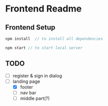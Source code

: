 
# Frontend Readme
## Frontend Setup
```javascript
npm install  // to install all dependencies
```
```javascript
npm start // to start local server
```
## TODO

- [ ] register & sign in dialog
- [ ] landing page
  - [x] footer
  - [ ] nav bar
  - [ ] middle part(?)
